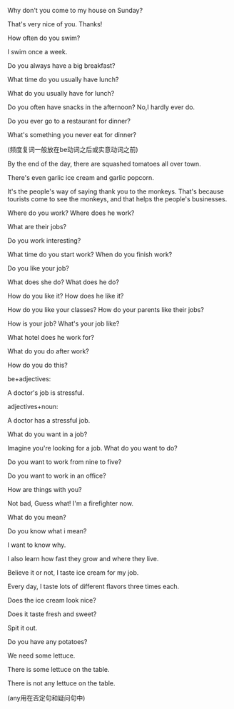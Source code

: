 Why don't you come to my house on Sunday?

That's very nice of you. Thanks!



How often do you swim?

I swim once a week.



Do you always have a big breakfast?

What time do you usually have lunch?

What do you usually have for lunch?

Do you often have snacks in the afternoon? No,I hardly ever do.

Do you ever go to a restaurant for dinner?

What's something you never eat for dinner?

(频度复词一般放在be动词之后或实意动词之前)



By the end of the day, there are squashed tomatoes all over town.



There's even garlic ice cream and garlic popcorn.

It's the people's way of saying thank you to the monkeys. That's because tourists come to see the monkeys, and that helps the people's businesses.



Where do you work? Where does he work?

What are their jobs? 

Do you work interesting?

What time do you start work? When do you finish work?

Do you like your job?

What does she do? What does he do?

How do you like it? How does he like it?

How do you like your classes? How do your parents like their jobs?

How is your job? What's your job like?

What hotel does he work for?

What do you do after work?

How do you do this?



be+adjectives:

A doctor's job is stressful.

adjectives+noun:

A doctor has a stressful job.



What do you want in a job?

Imagine you're looking for a job. What do you want to do?

Do you want to work from nine to five?

Do you want to work in an office?



How are things with you?

Not bad, Guess what! I'm a firefighter now.



What do you mean?

Do you know what i mean?



I want to know why.

I also learn how fast they grow and where they live.

Believe it or not, I taste ice cream for my job.

Every day, I taste lots of different flavors three times each.

Does the ice cream look nice?

Does it taste fresh and sweet?

Spit it out.



Do you have any potatoes?

We need some lettuce.

There is some lettuce on the table.

There is not any lettuce on the table.

(any用在否定句和疑问句中)





